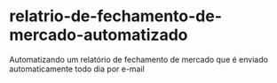 # relatrio-de-fechamento-de-mercado-automatizado
Automatizando um relatório de fechamento de mercado que é enviado automaticamente todo dia por e-mail 
